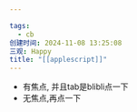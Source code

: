 ```yaml
---

tags:
  - cb
创建时间: 2024-11-08 13:25:08
三观: Happy
title: "[[applescript]]"
---
```

* 有焦点, 并且tab是blibli点一下
* 无焦点,再点一下